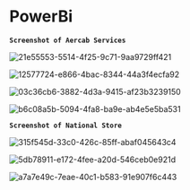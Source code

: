 # PowerBi

**`Screenshot of Aercab Services`**

![21e55553-5514-4f25-9c71-9aa9729ff421](https://github.com/user-attachments/assets/69c7a574-da68-4706-a48b-8cf0e371ec1d)

![12577724-e866-4bac-8344-44a3f4ecfa92](https://github.com/user-attachments/assets/68783ebb-186b-4e80-b81d-53f54f6ec886)

![03c36cb6-3882-4d3a-9415-af23b3239150](https://github.com/user-attachments/assets/b9ed0562-98a4-4289-a2c6-7455fc10d84c)

![b6c08a5b-5094-4fa8-ba9e-ab4e5e5ba531](https://github.com/user-attachments/assets/1c2edda5-f7c1-49cd-a449-e60a623759cc)


 **`Screenshot of National Store`**

![315f545d-33c0-426c-85ff-abaf045643c4](https://github.com/user-attachments/assets/d1989d67-6d00-49fd-ae51-59c868767348)

![5db78911-e172-4fee-a20d-546ceb0e921d](https://github.com/user-attachments/assets/474b0729-1fd6-449a-9c26-1daf90d04b8b)

![a7a7e49c-7eae-40c1-b583-91e907f6c443](https://github.com/user-attachments/assets/5365566e-6cab-4efe-8d36-8a2ef1e5815f)
